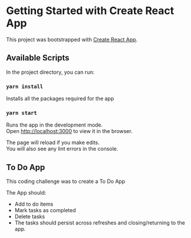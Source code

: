 # Getting Started with Create React App

This project was bootstrapped with [Create React App](https://github.com/facebook/create-react-app).

## Available Scripts

In the project directory, you can run:

### `yarn install`

Installs all the packages required for the app

### `yarn start`

Runs the app in the development mode.\
Open [http://localhost:3000](http://localhost:3000) to view it in the browser.

The page will reload if you make edits.\
You will also see any lint errors in the console.

## To Do App

This coding challenge was to create a To Do App

The App should:

- Add to do items
- Mark tasks as completed
- Delete tasks
- The tasks should persist across refreshes and closing/returning to the app.
